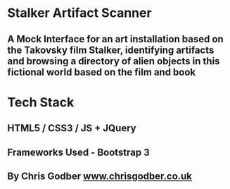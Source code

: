 # Stalker Artifact Scanner
## A Mock Interface for an art installation based on the Takovsky film Stalker, identifying artifacts and browsing a directory of alien objects in this fictional world based on the film and book 

# Tech Stack 
## HTML5 / CSS3 / JS + JQuery 
## Frameworks Used - Bootstrap 3

## By Chris Godber www.chrisgodber.co.uk
